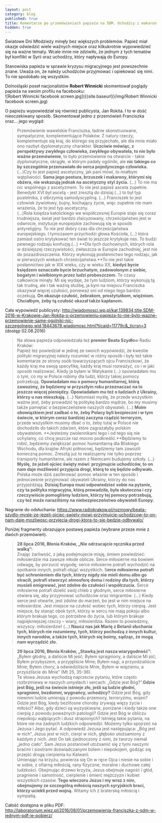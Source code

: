 ```yaml
---
layout: post
category: blog
published: true
title: Komentarze po przemówieniach papieża na ŚDM. Uchodźcy i makaron
hidden: true
---
```

Światowe Dni Młodzieży minęły bez większych problemów. Papież miał okazje odwiedzić wiele ważnych miejsce oraz kilkukrotnie wypowiedzieć się na ważne tematy. Wcale mnie nie zdziwiło, że jednym z tych tematów był konflikt w Syrii oraz uchodźcy, który napływają do Europy.     
<!--more-->              
Stanowiska papieża w sprawie kryzysu migracyjnego jest powszechnie znane. Uważa on, że należy uchodźców przyjmować i opiekować się nimi. To nie spodobało się wszystkim.      

Dolnośląski poseł nacjonalistów **Robert Winnicki** skomentował poglądy papieża na swoim profilu na facebooku:          
![Robert Winnicki facebook screen.jpg]({{site.baseurl}}/img/Robert Winnicki facebook screen.jpg)          

O papieżu wypowiedział się również publicysta, Jan Rokita. I to w dość nieoczekiwany sposób. Skomentował jedno z przemówień Franciszka oraz... jego wygląd:

> Przemówienie wawelskie Franciszka, ładnie skonstruowane, sympatyczne, komplementujące Polaków. Z natury rzeczy, komplementuje się kraj, do którego się przyjechało, ale dla mnie miało ono nazbyt dyplomatyczny charakter. **Uczciwie mówiąc, z perspektywy zwykłego człowieka, zwykłego obywatela, to nie było ważne przemówienie**, to było przemówienie na otwarcie - takie dyplomatyczne, okrągłe, w którym padały ogólniki, ale **nic takiego co by szczególnie przemawiało do serca pojedynczego człowieka.**              
(...)Czy to jest papież ascetyczny, jak pani mówi, to miałbym wątpliwości. **Sama jego postura, brzuszek i makarony, którymi się obżera, nie wskazują jednak na ascetyczny styl życia.** (…) To nie ma nic wspólnego z ascetyzmem. To nie jest papież asceta zupełnie. Benedykt XVI był ascetą - jest zresztą do dzisiaj (…) to był typ pustelnika, z olbrzymią samodyscypliną. (…) Franciszek to jest człowiek żywiołowy, bujny, kochający życie, więc zupełnie nie mam wrażenia, że to jest typ ascetyczny.                     
(...)Rola księdza katolickiego we współczesnej Europie staje się coraz trudniejsza, świat jest bardzo zlaicyzowany, chrześcijaństwo jest w odwrocie, instytucje europejskie zachowują się w sposób antyreligijny. To nie jest dobry czas dla chrześcijaństwa europejskiego. I tymczasem przychodzi głowa Kościoła, (…) która zamiast ostro krytykować ten świat to jeszcze krytykuje nas. To budzi pewnego rodzaju konfuzję.(…) **Dla tych duchownych, których rola w dzisiejszej rzeczywistości, zwłaszcza w Europie zachodniej, jest nie do pozazdroszczenia. Którzy wykonują posłannictwo tego rodzaju, jak w pierwszych wiekach chrześcijaństwa.**To nie jest takie posłannictwo jak w XIX wieku, czy w wieku XX, **kiedyś bycie księdzem oznaczało bycie brzuchatym, zadowolonym z siebie, bogatym i wielbionym przez ludzi proboszczem.** Te czasy całkowicie minęły. Mi się wydaje, że tym ludziom, którzy wykonują tą tak trudną, ale i tak ważną służbę, ja bym na miejscu Franciszka okazywał więcej czułości, ponieważ oni od niego tego bardzo oczekują. **On okazuje czułość, żebrakom, prostytutkom, więźniom. Chciałbym, żeby tą czułość okazał także kapłanom.**         

Cała wypowiedź publicysty: http://wiadomosci.wp.pl/kat,139834,title,SDM-2016-w-Krakowie-Jan-Rokita-o-przemowieniu-papieza-to-nie-bylo-wazne-przemowienie-same-ogolniki-nic-szczegolnego,wid,18443678,wiadomosc.html?ticaid=11779c&_ticrsn=3 (dostęp 02.08.2016)
           
> Na słowa papieża odpowiedziała też **premier Beata Szydło**w Radiu Kraków:        
Papież tez powiedział w jednej ze swoich wypowiedzi, że kwestie polityki migracyjnej należy rozumieć w różny sposób i były też takie komentarze ze strony osób towarzyszących ojcu Franciszkowi, że każdy kraj ma swoją specyfikę, każdy kraj musi rozważyć, co i w jaki sposób realizować. Kiedy ja byłam w Watykanie (…) opowiadałam mu o tym, co my w Polsce robimy dla ludzi, którzy takiej pomocy potrzebują. **Opowiadałam mu o pomocy humanitarnej, którą zawozimy, że będziemy w przyszłym roku przeznaczać na to jeszcze więcej pieniędzy.         Opowiadałam mu też o ludziach z Ukrainy, którzy u nas mieszkają.** (…) Natomiast myślę, że przede wszystkim ważne jest, żeby prowadzić tę politykę bardzo mądrze, bo my musimy także pamiętać o bezpieczeństwie naszych obywateli. (…) **Moim obowiązkiem jest zadbać o to, żeby Polacy byli bezpieczni i w tym świecie, w którym coraz bardziej zaczyna rządzić terroryzm,** przede wszystkim musimy dbać o to, żeby tutaj w Polsce nie dochodziło do takich zdarzeń, które zagrażałyby polskim obywatelom. **Jesteśmy zwolennikami tego i od tego się nie uchylamy, co chcę jeszcze raz mocno podkreślić.**Będziemy to robić, będziemy zwiększać pomoc humanitarną dla Bliskiego Wschodu, dla krajów Afryki północnej, będziemy tam zawozili konieczną pomoc. Zresztą już to realizujemy nie tylko poprzez transporty humanitarne, ale razem z Niemcami budujemy szkoły. (…) **Myślę, że jeżeli ojciec święty mówi: przyjmujcie uchodźców, to on nam daje możliwość przyjęcia drogi, którą to się będzie odbywało.** Polska może dziś zaoferować pomoc właśnie w ten sposób i jednocześnie przyjmować obywateli Ukrainy, którzy do nas przyjeżdżają. **Dzisiaj Europa musi odpowiedzieć sobie na pytanie, czy ta polityka migracyjna, którą prowadziła, była skuteczna i czy rzeczywiście pomogliśmy ludziom, którzy tej pomocy potrzebują, czy też może naraziliśmy na niebezpieczeństwo obywateli Europy.**          
   
Nagranie do odsłuchania: https://www.radiokrakow.pl/rozmowy/beata-szydlo-mysle-ze-jezeli-ojciec-swiety-mowi-przyjmujcie-uchodzcow-to-on-nam-daje-mozliwosc-przyjecia-drogi-ktora-to-sie-bedzie-odbywalo/

Poniżej fragmenty obrazujące postawę papieża (wybrane przeze mnie z dwóch przemówień).
  
> **28 lipca 2016, Błonia Kraków, „Nie odrzucajcie ręcznika przed walką”:**            
Znając żarliwość, z jaką podejmujecie misję, śmiem powiedzieć: miłosierdzie ma zawsze młode oblicze. Serce miłosierne ma bowiem odwagę, by porzucić wygodę; serce miłosierne potrafi wychodzić na spotkanie innych, potrafi objąć wszystkich. S**erce miłosierne potrafi być schronieniem dla tych, którzy nigdy nie mieli domu albo go stracili, potrafi stworzyć atmosferę domu i rodziny dla tych, którzy musieli emigrować, jest zdolne do czułości i współczucia.** Serce miłosierne potrafi dzielić swój chleb z głodnym, serce miłosierne otwiera się, aby przyjmować uchodźców oraz imigrantów. (…) Kiedy serce jest otwarte, jest zdolne do marzeń, bo jest w nim miejsce na miłosierdzie. Jest miejsce na czułość wobec tych, którzy cierpią. Jest miejsce, by stanąć obok tych, którzy w sercu nie mają pokoju albo którym brakuje tego, co potrzebne do życia, lub którym brakuje najpiękniejszej rzeczy – wiary, miłosierdzia. Razem to powiedzmy, wszyscy: miłosierdzie! (…) **Naucz nas jak Marię z Betanii słuchania tych, których nie rozumiemy, tych, którzy pochodzą z innych kultur, innych narodów, a także tych, których się boimy, sądząc, że mogą nam wyrządzić zło.**

> **29 lipca 2016, Błonia Kraków, „Stawką jest nasza wiarygodność”:**       
„Byłem głodny, a daliście Mi jeść; Byłem spragniony, a daliście Mi pić; Byłem przybyszem, a przyjęliście Mnie; Byłem nagi, a przyodzialiście Mnie; Byłem chory, a odwiedziliście Mnie, Byłem w więzieniu, a przyszliście do Mnie” (Mt 25, 35-36).             
Te słowa Jezusa wychodzą naprzeciw pytaniu, które często rozbrzmiewa w naszych umysłach i sercach: „Gdzie jest Bóg?”.**Gdzie jest Bóg, jeśli na świecie istnieje zło, jeśli są ludzie głodni, spragnieni, bezdomni, wygnańcy, uchodźcy?** Gdzie jest Bóg, gdy niewinni ludzie umierają z powodu przemocy, terroryzmu, wojen? Gdzie jest Bóg, kiedy bezlitosne choroby zrywają więzy życia i miłości? Albo, gdy dzieci są wyzyskiwane, poniżane i kiedy także one cierpią z powodu poważnych patologii? Gdzie jest Bóg w obliczu niepokoju wątpiących i dusz strapionych? Istnieją takie pytania, na które nie ma żadnych ludzkich odpowiedzi. Możemy tylko spojrzeć na Jezusa i Jego pytać. A odpowiedź Jezusa jest następująca: „Bóg jest w nich”, Jezus jest w nich, cierpi w nich, głęboko utożsamiony z każdym z nich. Jest On tak zjednoczony z nimi, że tworzy niemal „jedno ciało”. Sam Jezus postanowił utożsamić się z tymi naszymi braćmi i siostrami doświadczanymi bólem i niepokojem, godząc się przejść drogą cierpienia ku Kalwarii.        
Umierając na krzyżu, powierza się On w ręce Ojca i niesie na sobie i w sobie, z ofiarną miłością, rany fizyczne, moralne i duchowe całej ludzkości. Obejmując drzewo krzyża, Jezus obejmuje nagość i głód, pragnienie i samotność, cierpienie i śmierć mężczyzn i kobiet wszystkich czasów. **Tego wieczoru Jezus i my wraz z nim, obejmujemy ze szczególną miłością naszych syryjskich braci, którzy uciekli przed wojną.** Witamy ich z braterską miłością i sympatią.       

Całość dostępna w pliku PDF: http://laboratorium.wiez.pl/2016/08/01/przemowienia-franciszka-z-sdm-w-jednym-pdf-ie-pobierz/

